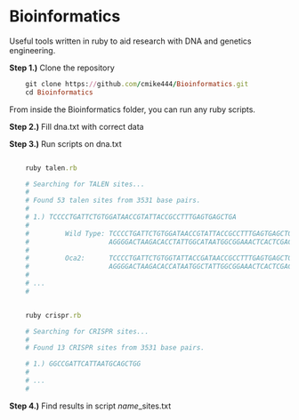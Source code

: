 # Bioinformatics
Useful tools written in ruby to aid research with DNA and genetics engineering.

**Step 1.)** Clone the repository 
```ruby
    git clone https://github.com/cmike444/Bioinformatics.git
    cd Bioinformatics
```

From inside the Bioinformatics folder, you can run any ruby scripts.

**Step 2.)** Fill dna.txt with correct data

**Step 3.)** Run scripts on dna.txt

```ruby

    ruby talen.rb

    # Searching for TALEN sites...
    #
    # Found 53 talen sites from 3531 base pairs.
    #
    # 1.) TCCCCTGATTCTGTGGATAACCGTATTACCGCCTTTGAGTGAGCTGA
    #
    #         Wild Type: TCCCCTGATTCTGTGGATAACCGTATTACCGCCTTTGAGTGAGCTGA
    #                    AGGGGACTAAGACACCTATTGGCATAATGGCGGAAACTCACTCGACT
    #
    #         Oca2:      TCCCCTGATTCTGTGGTATTACCGATAACCGCCTTTGAGTGAGCTGA
    #                    AGGGGACTAAGACACCATAATGGCTATTGGCGGAAACTCACTCGACT
    #
    # ...
    #


    ruby crispr.rb

    # Searching for CRISPR sites...
    #
    # Found 13 CRISPR sites from 3531 base pairs.

    # 1.) GGCCGATTCATTAATGCAGCTGG
    #
    # ...
    #

```

**Step 4.)** Find results in script *name*_sites.txt